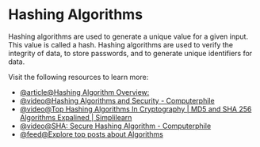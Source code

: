 # Hashing Algorithms

Hashing algorithms are used to generate a unique value for a given input. This value is called a hash. Hashing algorithms are used to verify the integrity of data, to store passwords, and to generate unique identifiers for data.

Visit the following resources to learn more:

- [@article@Hashing Algorithm Overview:](https://www.okta.com/identity-101/hashing-algorithms/)
- [@video@Hashing Algorithms and Security - Computerphile](https://www.youtube.com/watch?v=b4b8ktEV4Bg)
- [@video@Top Hashing Algorithms In Cryptography | MD5 and SHA 256 Algorithms Expalined | Simplilearn](https://www.youtube.com/watch?v=Plp4F3ZfC7A)
- [@video@SHA: Secure Hashing Algorithm - Computerphile](https://www.youtube.com/watch?v=DMtFhACPnTY)
- [@feed@Explore top posts about Algorithms](https://app.daily.dev/tags/algorithms?ref=roadmapsh)

